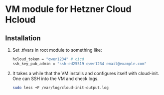 # VM module for Hetzner Cloud Hcloud

## Installation

1. Set .tfvars in root module to something like:

    ~~~sh
    hcloud_token = "qwer1234" # cicd
    ssh_key_pub_admin = "ssh-ed25519 qwer1234 email@example.com"
    ~~~

1. It takes a while that the VM installs and configures itself with cloud-init. One can SSH into the VM and check logs.

    ~~~sh
    sudo less +F /var/log/cloud-init-output.log
    ~~~

